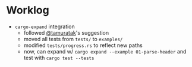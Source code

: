# Worklog

- `cargo-expand` integration
  - followed [@tamuratak][gh-tamuratak]'s suggestion
  - moved all tests from `tests/` to `examples/`
  - modified `tests/progress.rs` to reflect new paths
  - now, can expand w/ `cargo expand --example 01-parse-header` and test with `cargo test --tests`

[gh-tamuratak]: https://github.com/tamuratak
